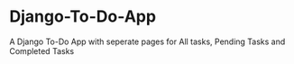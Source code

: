 # Django-To-Do-App

A Django To-Do App with seperate pages for All tasks, Pending Tasks and Completed Tasks 
